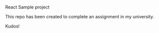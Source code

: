 React Sample project 

This repo has been created to complete an assignment in my university. 

Kudos!
